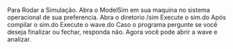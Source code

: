Para Rodar a Simulação.
Abra o ModelSim em sua maquina no sistema operacional de sua preferencia.
Abra o diretorio /sim
Execute o sim.do
Após compilar o sim.do
Execute o wave.do
Caso o programa pergunte se você deseja finalizar ou fechar, responda não.
Agora você pode abrir a wave e analizar.